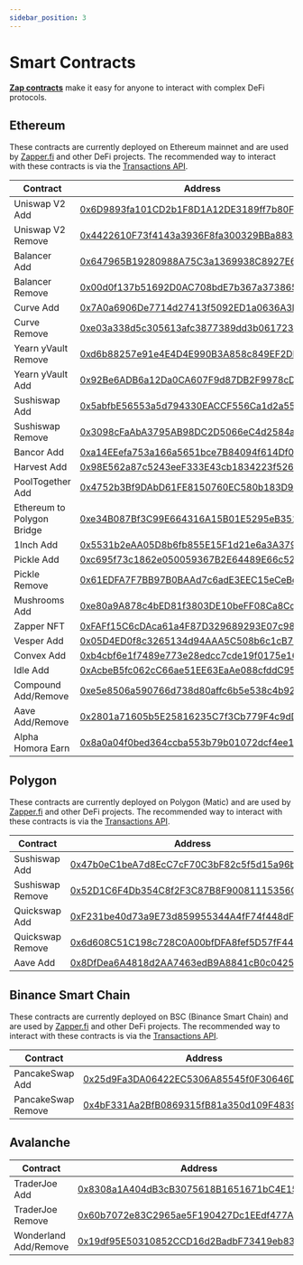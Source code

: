 ```yaml
---
sidebar_position: 3
---
```


# Smart Contracts

[**Zap contracts**](https://learn.zapper.fi/articles/what-is-a-zap) make it easy for anyone to interact with complex DeFi protocols.

## Ethereum
These contracts are currently deployed on Ethereum mainnet and are used by [Zapper.fi](https://zapper.fi) and other DeFi projects. The recommended way to interact with these contracts is via the [Transactions API](../zapper-api/api-guides/#transactions-api).

| Contract                   | Address                                                                                                                    | Version |
| -------------------------- | -------------------------------------------------------------------------------------------------------------------------- | ------- |
| Uniswap V2 Add             | [0x6D9893fa101CD2b1F8D1A12DE3189ff7b80FdC10](https://etherscan.io/address/0x6d9893fa101cd2b1f8d1a12de3189ff7b80fdc10)      | 5.0     |
| Uniswap V2 Remove          | [0x4422610F73f4143a3936F8fa300329BBa8833b54](https://etherscan.io/address/0x4422610f73f4143a3936f8fa300329bba8833b54)      | 5.0     |
| Balancer Add               | [0x647965B19280988A75C3a1369938C8927E6c8715](https://etherscan.io/address/0x647965b19280988a75c3a1369938c8927e6c8715)      | 4.0     |
| Balancer Remove            | [0x00d0f137b51692D0AC708bdE7b367a373865cFfe](https://etherscan.io/address/0x00d0f137b51692D0AC708bdE7b367a373865cFfe)      | 2.2     |
| Curve Add                  | [0x7A0a6906De7714d27413f5092ED1a0636A3FBc9A](https://etherscan.io/address/0x7a0a6906de7714d27413f5092ed1a0636a3fbc9a)      | 4.0     |
| Curve Remove               | [0xe03a338d5c305613afc3877389dd3b0617233387](https://etherscan.io/address/0xe03a338d5c305613afc3877389dd3b0617233387)      | 4.2     |
| Yearn yVault Remove        | [0xd6b88257e91e4E4D4E990B3A858c849EF2DFdE8c](https://etherscan.io/address/0xd6b88257e91e4e4d4e990b3a858c849ef2dfde8c)      | 3.0.1   |
| Yearn yVault Add           | [0x92Be6ADB6a12Da0CA607F9d87DB2F9978cD6ec3E](https://etherscan.io/address/0x92be6adb6a12da0ca607f9d87db2f9978cd6ec3e)      | 4.0     |
| Sushiswap Add              | [0x5abfbE56553a5d794330EACCF556Ca1d2a55647C](https://etherscan.io/address/0x5abfbe56553a5d794330eaccf556ca1d2a55647c)      | 4.0     |
| Sushiswap Remove           | [0x3098cFaAbA3795AB98DC2D5066eC4d2584ae7C68](https://etherscan.io/address/0x3098cfaaba3795ab98dc2d5066ec4d2584ae7c68)      | 4.0     |
| Bancor Add                 | [0xa14EEefa753a166a5651bce7B84094f614Df0D05](https://etherscan.io/address/0xa14EEefa753a166a5651bce7B84094f614Df0D05)      | 2.1     |
| Harvest Add                | [0x98E562a87c5243eeF333E43cb1834223f526c434](https://etherscan.io/address/0x98e562a87c5243eef333e43cb1834223f526c434)      | 3.0     |
| PoolTogether Add           | [0x4752b3Bf9DAbD61FE8150760EC580b183D9fdA57](https://etherscan.io/address/0x4752b3bf9dabd61fe8150760ec580b183d9fda57)      | 2.0     |
| Ethereum to Polygon Bridge | [0xe34B087Bf3C99E664316A15B01E5295eB3512760](https://etherscan.io/address/0xe34b087bf3c99e664316a15b01e5295eb3512760)      | 1.1     |
| 1Inch Add                  | [0x5531b2eAA05D8b6fb855E15F1d21e6a3A3794B4d](https://etherscan.io/address/0x5531b2eAA05D8b6fb855E15F1d21e6a3A3794B4d#code) | 1.0     |
| Pickle Add                 | [0xc695f73c1862e050059367B2E64489E66c525983](https://etherscan.io/address/0xc695f73c1862e050059367b2e64489e66c525983)      | 1.0     |
| Pickle Remove              | [0x61EDFA7F7BB97B0BAAd7c6adE3EEC15eCeBd7dCB](https://etherscan.io/address/0x61edfa7f7bb97b0baad7c6ade3eec15ecebd7dcb)      | 1.0     |
| Mushrooms Add              | [0xe80a9A878c4bED81f3803DE10beFF08Ca8Cd8c61](https://etherscan.io/address/0xe80a9a878c4bed81f3803de10beff08ca8cd8c61)      | 2.0     |
| Zapper NFT                 | [0xFAFf15C6cDAca61a4F87D329689293E07c98f578](https://etherscan.io/address/0xfaff15c6cdaca61a4f87d329689293e07c98f578)      | 1.0.5   |
| Vesper Add                 | [0x05D4ED0f8c3265134d94AAA5C508b6c1cB7095Fd](https://etherscan.io/address/0x05d4ed0f8c3265134d94aaa5c508b6c1cb7095fd)      | 1.0     |
| Convex Add                 | [0xb4cbf6e1f7489e773e28edcc7cde19f0175e16d9](https://etherscan.io/address/0xb4cbf6e1f7489e773e28edcc7cde19f0175e16d9)      | 1.0     |
| Idle Add                   | [0xAcbeB5fc062cC66ae51EE63EaAe088cfddC9586a](https://etherscan.io/address/0xacbeb5fc062cc66ae51ee63eaae088cfddc9586a)      | 1.0     |
| Compound Add/Remove        | [0xe5e8506a590766d738d80affc6b5e538c4b92f82](https://etherscan.io/address/0xe5e8506a590766d738d80affc6b5e538c4b92f82)      | 1.0     |
| Aave Add/Remove            | [0x2801a71605b5E25816235C7f3Cb779F4c9dD60Ee](https://etherscan.io/address/0x2801a71605b5e25816235c7f3cb779f4c9dd60ee)      | 1.0.2   |
| Alpha Homora Earn          | [0x8a0a04f0bed364ccba553b79b01072dcf4ee153b](https://etherscan.io/address/0x8a0a04f0bed364ccba553b79b01072dcf4ee153b)      | 1.0     |

## Polygon
These contracts are currently deployed on Polygon (Matic) and are used by [Zapper.fi](https://zapper.fi) and other DeFi projects. The recommended way to interact with these contracts is via the [Transactions API](../zapper-api/api-guides/#transactions-api).

| Contract         | Address                                                                                                                                               | Version |
| ---------------- | ----------------------------------------------------------------------------------------------------------------------------------------------------- | ------- |
| Sushiswap Add    | [0x47b0eC1beA7d8EcC7cF70C3bF82c5f5d15a96b6D](https://explorer-mainnet.maticvigil.com/address/0x47b0eC1beA7d8EcC7cF70C3bF82c5f5d15a96b6D/transactions) | 3.0     |
| Sushiswap Remove | [0x52D1C6F4Db354C8f2F3C87B8F90081115356C597](https://polygonscan.com/address/0x52D1C6F4Db354C8f2F3C87B8F90081115356C597)                              | 3.0     |
| Quickswap Add    | [0xF231be40d73a9E73d859955344A4fF74f448dF34](https://explorer-mainnet.maticvigil.com/address/0xF231be40d73a9E73d859955344A4fF74f448dF34/transactions) | 2.0     |
| Quickswap Remove | [0x6d608C51C198c728C0A00bfDFA8fef5D57fF4424](https://polygonscan.com/address/0x6d608c51c198c728c0a00bfdfa8fef5d57ff4424)                              | 2.0     |
| Aave Add         | [0x8DfDea6A4818d2AA7463edB9A8841cB0c04255aF](https://polygonscan.com/address/0x8dfdea6a4818d2aa7463edb9a8841cb0c04255af)                              | 1.0.2   |

## Binance Smart Chain
These contracts are currently deployed on BSC (Binance Smart Chain) and are used by [Zapper.fi](https://zapper.fi) and other DeFi projects. The recommended way to interact with these contracts is via the [Transactions API](../zapper-api/api-guides/#transactions-api).

| Contract           | Address                                                                                                              | Version |
| ------------------ | -------------------------------------------------------------------------------------------------------------------- | ------- |
| PancakeSwap Add    | [0x25d9Fa3DA06422EC5306A85545f0F30646D30eCd](https://bscscan.com/address/0x25d9fa3da06422ec5306a85545f0f30646d30ecd) | 3.1     |
| PancakeSwap Remove | [0x4bF331Aa2BfB0869315fB81a350d109F4839f81b](https://bscscan.com/address/0x4bF331Aa2BfB0869315fB81a350d109F4839f81b) | 3.0     |

## Avalanche
| Contract              | Address                                                                                                                                            | Version |
| --------------------- | -------------------------------------------------------------------------------------------------------------------------------------------------- | ------- |
| TraderJoe Add         | [0x8308a1A404dB3cB3075618B1651671bC4E15F9d5](https://cchain.explorer.avax.network/address/0x8308a1A404dB3cB3075618B1651671bC4E15F9d5/transactions) | 1.0     |
| TraderJoe Remove      | [0x60b7072e83C2965ae5F190427Dc1EEdf477A1588](https://cchain.explorer.avax.network/address/0x60b7072e83C2965ae5F190427Dc1EEdf477A1588/transactions) | 1.0     |
| Wonderland Add/Remove | [0x19df95E50310852CCD16d2BadbF73419eb837c1b](https://cchain.explorer.avax.network/address/0x19df95E50310852CCD16d2BadbF73419eb837c1b/transactions) | 1.0     |